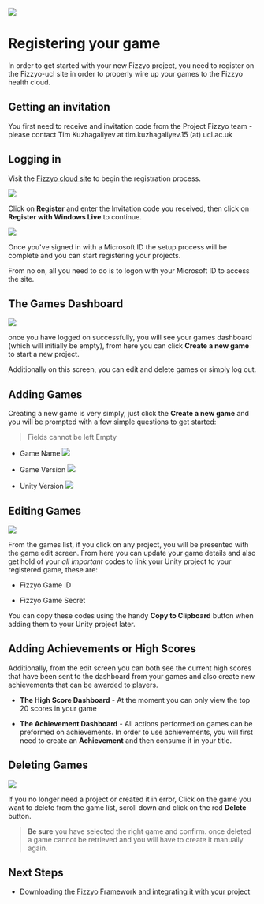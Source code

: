 ![](/Images/FizzyoFrameworkLogo.png)

# Registering your game
 In order to get started with your new Fizzyo project, you need to register on the Fizzyo-ucl site in order to properly wire up your games to the Fizzyo health cloud.

## Getting an invitation
You first need to receive and invitation code from the Project Fizzyo team - please contact Tim Kuzhagaliyev at tim.kuzhagaliyev.15 (at) ucl.ac.uk

## Logging in

Visit the [Fizzyo cloud site](http://fizzyo-ucl.co.uk) to begin the registration process.

![](/Images/FizzyoRegistration.png)

Click on **Register** and enter the Invitation code you received, then click on **Register with Windows Live** to continue.

![](/Images/FizzyoRegistrationCode.png)

Once you've signed in with a Microsoft ID the setup process will be complete and you can start registering your projects.

From no on, all you need to do is to logon with your Microsoft ID to access the site.

## The Games Dashboard

![](/Images/FizzyoGamesHub.png)

once you have logged on successfully, you will see your games dashboard (which will initially be empty), from here you can click **Create a new game** to start a new project.

Additionally on this screen, you can edit and delete games or simply log out.

## Adding Games

Creating a new game is very simply, just click the **Create a new game** and you will be prompted with a few simple questions to get started:

> Fields cannot be left Empty

- Game Name
![](/Images/SetupGame1.png)

- Game Version
![](/Images/SetupGame2.png)

- Unity Version
![](/Images/SetupGame3.png)

## Editing Games

![](/Images/EditGame.png)

From the games list, if you click on any project, you will be presented with the game edit screen.  From here you can update your game details and also get hold of your *all important* codes to link your Unity project to your registered game, these are:

* Fizzyo Game ID

* Fizzyo Game Secret

You can copy these codes using the handy **Copy to Clipboard** button when adding them to your Unity project later.

## Adding Achievements or High Scores

Additionally, from the edit screen you can both see the current high scores that have been sent to the dashboard from your games and also create new achievements that can be awarded to players.

* **The High Score Dashboard** - At the moment you can only view the top 20 scores in your game

* **The Achievement Dashboard** - All actions performed on games can be preformed on achievements.  In order to use achievements, you will first need to create an **Achievement** and then consume it in your title.

## Deleting Games

![](/Images/DeleteGame.png)

If you no longer need a project or created it in error, Click on the game you want to delete from the game list, scroll down and click on the red **Delete** button.

> **Be sure** you have selected the right game and confirm. once deleted a game cannot be retrieved and you will have to create it manually again.

## Next Steps

* [Downloading the Fizzyo Framework and integrating it with your project](/InstallingFizzyoFramework.md)